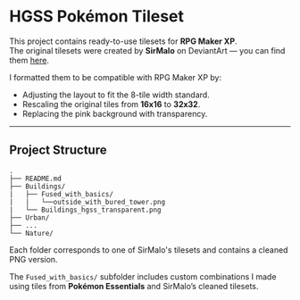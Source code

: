 # HGSS Pokémon Tileset

This project contains ready-to-use tilesets for **RPG Maker XP**.  
The original tilesets were created by **SirMalo** on DeviantArt — you can find them [here](https://www.deviantart.com/sirmaio/art/HGSS-for-RMXP-837574941).

I formatted them to be compatible with RPG Maker XP by:

- Adjusting the layout to fit the 8-tile width standard.
- Rescaling the original tiles from **16x16** to **32x32**.
- Replacing the pink background with transparency.

---

## Project Structure
```
.  
├── README.md               
├── Buildings/  
|   ├── Fused_with_basics/  
|   |   └──outside_with_bured_tower.png          
|   └── Buildings_hgss_transparent.png
├── Urban/  
├── ...   
└── Nature/      
```

Each folder corresponds to one of SirMalo's tilesets and contains a cleaned PNG version.

The `Fused_with_basics/` subfolder includes custom combinations I made using tiles from **Pokémon Essentials** and SirMalo’s cleaned tilesets.
